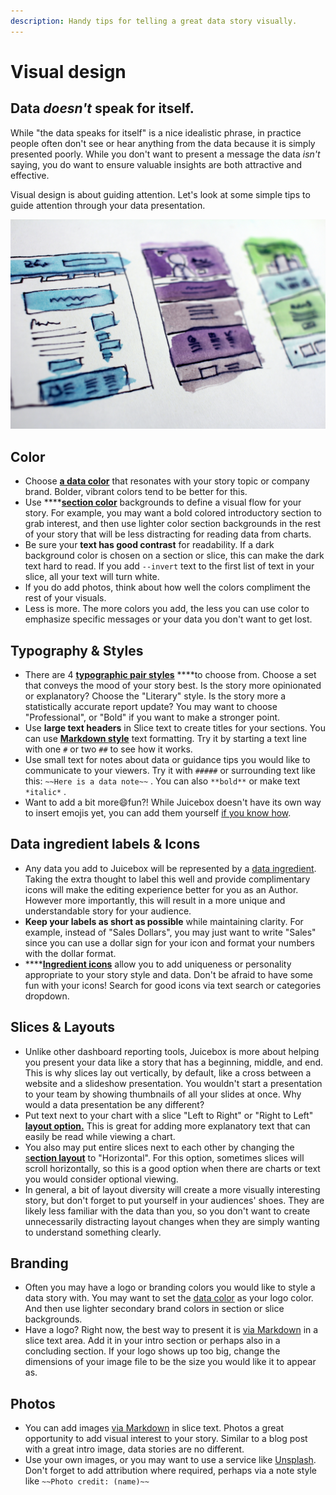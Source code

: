 ```yaml
---
description: Handy tips for telling a great data story visually.
---
```


# Visual design

## Data _doesn't_ speak for itself. 

While "the data speaks for itself" is a nice idealistic phrase, in practice people often don't see or hear anything from the data because it is simply presented poorly. While you don't want to present a message the data _isn't_ saying, you do want to ensure valuable insights are both attractive and effective. 

Visual design is about guiding attention. Let's look at some simple tips to guide attention through your data presentation.

![Photo by Halacious on Unsplash](../../.gitbook/assets/halacious-tzc3vjpck-q-unsplash.jpg)

## Color

* Choose [**a data color**](../app-settings.md#data-color) that resonates with your story topic or company brand. Bolder, vibrant colors tend to be better for this. 
* Use ****[**section color**](../story-designer/sections.md#section-background-color) backgrounds to define a visual flow for your story. For example, you may want a bold colored introductory section to grab interest, and then use lighter color section backgrounds in the rest of your story that will be less distracting for reading data from charts.  
* Be sure your **text has good contrast** for readability. If a dark background color is chosen on a section or slice, this can make the dark text hard to read. If you add  `--invert` text to the first list of text in your slice, all your text will turn white.
* If you do add photos, think about how well the colors compliment the rest of your visuals. 
* Less is more. The more colors you add, the less you can use color to emphasize specific messages or your data you don't want to get lost.

## Typography & Styles

* There are 4 [**typographic pair styles**](../app-settings.md#typography) ****to choose from. Choose a set that conveys the mood of your story best. Is the story more opinionated or explanatory? Choose the "Literary" style. Is the story more a statistically accurate report update? You may want to choose "Professional", or "Bold" if you want to make a stronger point.
* Use **large text headers** in Slice text to create titles for your sections. You can use [**Markdown style**](../story-designer/slices/#adding-text) text formatting. Try it by starting a text line with one `#` or two `##` to see how it works. 
* Use small text for notes about data or guidance tips you would like to communicate to your viewers. Try it with `#####` or surrounding text like this: `~~Here is a data note~~` . You can also `**bold**` or make text `*italic*` .
* Want to add a bit more😄fun?! While Juicebox doesn't have its own way to insert emojis yet, you can add them yourself [if you know how](https://buffer.com/library/emojis-keyboard-shortcut-mac-windows/#:~:text=How%20to%20add%20emojis%20on%20Windows%3A%20Touch%20keyboard,to%20open%20your%20emoji%20keyboard.). 

## Data ingredient labels & Icons 

* Any data you add to Juicebox will be represented by a [data ingredient](../data-sources/defining-ingredients/). Taking the extra thought to label this well and provide complimentary icons will make the editing experience better for you as an Author. However more importantly, this will result in a more unique and understandable story for your audience. 
* **Keep your labels as short as possible** while maintaining clarity. For example, instead of "Sales Dollars", you may just want to write "Sales" since you can use a dollar sign for your icon and format your numbers with the dollar format. 
* \*\*\*\*[**Ingredient icons**](../data-sources/defining-ingredients/#dimension) allow you to add uniqueness or personality appropriate to your story style and data. Don't be afraid to have some fun with your icons! Search for good icons via text search or categories dropdown.

## Slices & Layouts

* Unlike other dashboard reporting tools, Juicebox is more about helping you present your data like a story that has a beginning, middle, and end. This is why slices lay out vertically, by default, like a cross between a website and a slideshow presentation. You wouldn't start a presentation to your team by showing thumbnails of all your slides at once. Why would a data presentation be any different?
* Put text next to your chart with a slice "Left to Right" or "Right to Left" [**layout option.**](../story-designer/slices/#slice-layouts) This is great for adding more explanatory text that can easily be read while viewing a chart. 
* You also may put entire slices next to each other by changing the [s**ection layout**](../story-designer/sections.md#section-layouts) to "Horizontal". For this option, sometimes slices will scroll horizontally, so this is a good option when there are charts or text you would consider optional viewing. 
* In general, a bit of layout diversity will create a more visually interesting story, but don't forget to put yourself in your audiences' shoes. They are likely less familiar with the data than you, so you don't want to create unnecessarily distracting layout changes when they are simply wanting to understand something clearly. 

## Branding

* Often you may have a logo or branding colors you would like to style a data story with. You may want to set the [data color](visual-design.md#color) as your logo color. And then use lighter secondary brand colors in section or slice backgrounds. 
* Have a logo? Right now, the best way to present it is [via Markdown](../story-designer/slices/#slice-text) in a slice text area. Add it in your intro section or perhaps also in a concluding section. If your logo shows up too big, change the dimensions of your image file to be the size you would like it to appear as.

## Photos

* You can add images [via Markdown](../story-designer/slices/#slice-text) in slice text. Photos a great opportunity to add visual interest to your story. Similar to a blog post with a great intro image, data stories are no different.  
* Use your own images, or you may want to use a service like [Unsplash](https://unsplash.com/). Don't forget to add attribution where required, perhaps via a note style like `~~Photo credit: (name)~~` 



